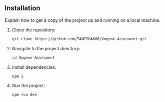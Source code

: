 ## Installation

Explain how to get a copy of the project up and running on a local machine.

1. Clone the repository:

    ```sh
    git clone https://github.com/TANISHAK06/Xogene-Assesment.git
    ```

2. Navigate to the project directory:

    ```sh
    cd Xogene-Assesment
    ```

3. Install dependencies:

    ```sh
    npm i
    ```

4. Run the project:

    ```sh
    npm run dev
    ```
